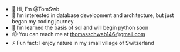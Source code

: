 - 👋 Hi, I’m @TomSwb
- 👀 I’m interested in database development and architecture, but just began my coding journey
- 🌱 I’m learned the basis of sql and will begin python soon
- 📫 You can reach me at thomasschwab146@gmail.com
- ⚡ Fun fact: I enjoy nature in my small village of Switzerland

<!---
TomSwb/TomSwb is a ✨ special ✨ repository because its `README.md` (this file) appears on your GitHub profile.
You can click the Preview link to take a look at your changes.
--->
